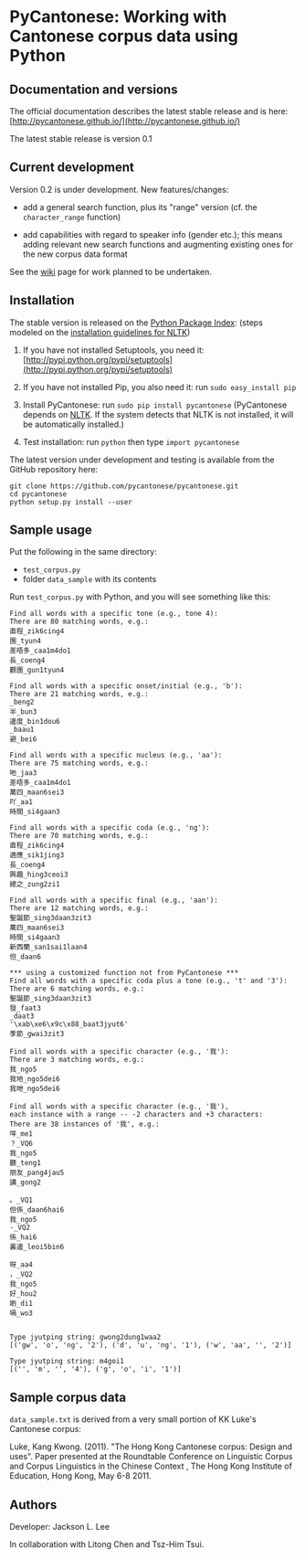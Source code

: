 # PyCantonese: Working with Cantonese corpus data using Python


## Documentation and versions

The official documentation describes the latest stable release and is here:
[http://pycantonese.github.io/](http://pycantonese.github.io/)

The latest stable release is version 0.1


## Current development

Version 0.2 is under development. New features/changes:

- add a general search function, plus its "range" version (cf. the
  ``character_range`` function)

- add capabilities with regard to speaker info (gender etc.); this means adding
  relevant new search functions and augmenting existing ones for the new corpus
  data format

See the [wiki](https://github.com/pycantonese/pycantonese/wiki) page for work
planned to be undertaken.


## Installation

The stable version is released on the
[Python Package Index](https://pypi.python.org/pypi):
(steps modeled on the
[installation guidelines for NLTK](http://www.nltk.org/install.html))

1. If you have not installed Setuptools, you need it:
[http://pypi.python.org/pypi/setuptools](http://pypi.python.org/pypi/setuptools)

2. If you have not installed Pip, you also need it:
   run ``sudo easy_install pip``

3. Install PyCantonese: run ``sudo pip install pycantonese``
   (PyCantonese depends on [NLTK](http://www.nltk.org/). If the system detects
   that NLTK is not installed, it will be automatically installed.)

4. Test installation: run ``python`` then type ``import pycantonese``

The latest version under development and testing is available from the GitHub
repository here:

    git clone https://github.com/pycantonese/pycantonese.git
    cd pycantonese
    python setup.py install --user

## Sample usage

Put the following in the same directory:

- `test_corpus.py`
- folder `data_sample` with its contents

Run `test_corpus.py` with Python, and you will see something like this:

    Find all words with a specific tone (e.g., tone 4):
    There are 80 matching words, e.g.:
    直程_zik6cing4
    團_tyun4
    差唔多_caa1m4do1
    長_coeng4
    觀團_gun1tyun4

    Find all words with a specific onset/initial (e.g., 'b'):
    There are 21 matching words, e.g.:
    _beng2
    半_bun3
    邊度_bin1dou6
    _baau1
    避_bei6

    Find all words with a specific nucleus (e.g., 'aa'):
    There are 75 matching words, e.g.:
    吔_jaa3
    差唔多_caa1m4do1
    萬四_maan6sei3
    吖_aa1
    時間_si4gaan3

    Find all words with a specific coda (e.g., 'ng'):
    There are 70 matching words, e.g.:
    直程_zik6cing4
    適應_sik1jing3
    長_coeng4
    興趣_hing3ceoi3
    總之_zung2zi1

    Find all words with a specific final (e.g., 'aan'):
    There are 12 matching words, e.g.:
    聖誕節_sing3daan3zit3
    萬四_maan6sei3
    時間_si4gaan3
    新西蘭_san1sai1laan4
    但_daan6

    *** using a customized function not from PyCantonese ***
    Find all words with a specific coda plus a tone (e.g., 't' and '3'):
    There are 6 matching words, e.g.:
    聖誕節_sing3daan3zit3
    發_faat3
    _daat3
    '\xab\xe6\x9c\x88_baat3jyut6'
    季節_gwai3zit3

    Find all words with a specific character (e.g., '我'):
    There are 3 matching words, e.g.:
    我_ngo5
    我地_ngo5dei6
    我哋_ngo5dei6

    Find all words with a specific character (e.g., '我'),
    each instance with a range -- -2 characters and +3 characters:
    There are 38 instances of '我', e.g.:
    咩_me1
    ？_VQ6
    我_ngo5
    聽_teng1
    朋友_pang4jau5
    講_gong2

    。_VQ1
    但係_daan6hai6
    我_ngo5
    -_VQ2
    係_hai6
    裏邊_leoi5bin6

    呀_aa4
    ，_VQ2
    我_ngo5
    好_hou2
    啲_di1
    喎_wo3


    Type jyutping string: gwong2dung1waa2
    [('gw', 'o', 'ng', '2'), ('d', 'u', 'ng', '1'), ('w', 'aa', '', '2')]

    Type jyutping string: m4goi1
    [('', 'm', '', '4'), ('g', 'o', 'i', '1')]


## Sample corpus data

`data_sample.txt` is derived from a very small portion of KK Luke's Cantonese
corpus:

Luke, Kang Kwong. (2011). "The Hong Kong Cantonese corpus: Design and uses". Paper presented at the Roundtable Conference on Linguistic Corpus and Corpus Linguistics in the Chinese Context , The Hong Kong Institute of Education, Hong Kong, May 6-8 2011.

## Authors

Developer: Jackson L. Lee

In collaboration with Litong Chen and Tsz-Him Tsui.
